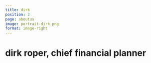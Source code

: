 ```yaml
---
title: dirk
position: 2
page: aboutus
image: portrait-dirk.png
format: image-right
---
```


# dirk roper, chief financial planner